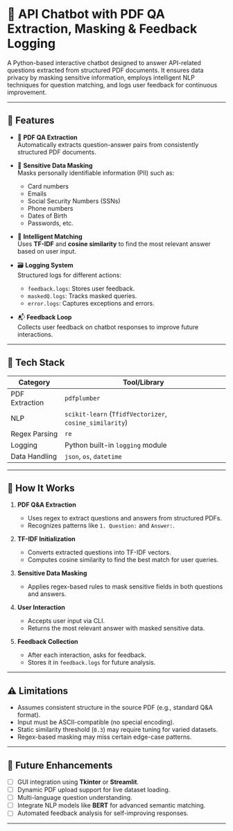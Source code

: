 # 🔐 API Chatbot with PDF QA Extraction, Masking & Feedback Logging

A Python-based interactive chatbot designed to answer API-related questions extracted from structured PDF documents. It ensures data privacy by masking sensitive information, employs intelligent NLP techniques for question matching, and logs user feedback for continuous improvement.

---

## 🚀 Features

- 📄 **PDF QA Extraction**  
  Automatically extracts question-answer pairs from consistently structured PDF documents.

- 🔐 **Sensitive Data Masking**  
  Masks personally identifiable information (PII) such as:
  - Card numbers
  - Emails
  - Social Security Numbers (SSNs)
  - Phone numbers
  - Dates of Birth
  - Passwords, etc.

- 🤖 **Intelligent Matching**  
  Uses **TF-IDF** and **cosine similarity** to find the most relevant answer based on user input.

- 🗃 **Logging System**  
  Structured logs for different actions:
  - `feedback.logs`: Stores user feedback.
  - `maskedQ.logs`: Tracks masked queries.
  - `error.logs`: Captures exceptions and errors.

- 📬 **Feedback Loop**  
  Collects user feedback on chatbot responses to improve future interactions.

---

## 🧰 Tech Stack

| Category         | Tool/Library                             |
|------------------|-------------------------------------------|
| PDF Extraction   | `pdfplumber`                              |
| NLP              | `scikit-learn` (`TfidfVectorizer`, `cosine_similarity`) |
| Regex Parsing    | `re`                                      |
| Logging          | Python built-in `logging` module          |
| Data Handling    | `json`, `os`, `datetime`                  |

---

## 🧠 How It Works

1. **PDF Q&A Extraction**  
   - Uses regex to extract questions and answers from structured PDFs.
   - Recognizes patterns like `1. Question:` and `Answer:`.

2. **TF-IDF Initialization**  
   - Converts extracted questions into TF-IDF vectors.
   - Computes cosine similarity to find the best match for user queries.

3. **Sensitive Data Masking**  
   - Applies regex-based rules to mask sensitive fields in both questions and answers.

4. **User Interaction**  
   - Accepts user input via CLI.
   - Returns the most relevant answer with masked sensitive data.

5. **Feedback Collection**  
   - After each interaction, asks for feedback.
   - Stores it in `feedback.logs` for future analysis.

---

## ⚠️ Limitations

- Assumes consistent structure in the source PDF (e.g., standard Q&A format).
- Input must be ASCII-compatible (no special encoding).
- Static similarity threshold (`0.3`) may require tuning for varied datasets.
- Regex-based masking may miss certain edge-case patterns.

---

## 🌱 Future Enhancements

- [ ] GUI integration using **Tkinter** or **Streamlit**.
- [ ] Dynamic PDF upload support for live dataset loading.
- [ ] Multi-language question understanding.
- [ ] Integrate NLP models like **BERT** for advanced semantic matching.
- [ ] Automated feedback analysis for self-improving responses.

---
